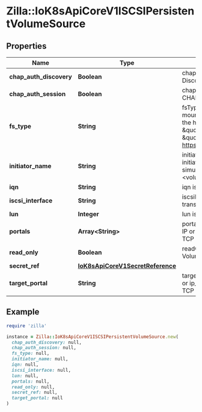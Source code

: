 # Zilla::IoK8sApiCoreV1ISCSIPersistentVolumeSource

## Properties

| Name | Type | Description | Notes |
| ---- | ---- | ----------- | ----- |
| **chap_auth_discovery** | **Boolean** | chapAuthDiscovery defines whether support iSCSI Discovery CHAP authentication | [optional] |
| **chap_auth_session** | **Boolean** | chapAuthSession defines whether support iSCSI Session CHAP authentication | [optional] |
| **fs_type** | **String** | fsType is the filesystem type of the volume that you want to mount. Tip: Ensure that the filesystem type is supported by the host operating system. Examples: \&quot;ext4\&quot;, \&quot;xfs\&quot;, \&quot;ntfs\&quot;. Implicitly inferred to be \&quot;ext4\&quot; if unspecified. More info: https://kubernetes.io/docs/concepts/storage/volumes#iscsi | [optional] |
| **initiator_name** | **String** | initiatorName is the custom iSCSI Initiator Name. If initiatorName is specified with iscsiInterface simultaneously, new iSCSI interface &lt;target portal&gt;:&lt;volume name&gt; will be created for the connection. | [optional] |
| **iqn** | **String** | iqn is Target iSCSI Qualified Name. |  |
| **iscsi_interface** | **String** | iscsiInterface is the interface Name that uses an iSCSI transport. Defaults to &#39;default&#39; (tcp). | [optional] |
| **lun** | **Integer** | lun is iSCSI Target Lun number. |  |
| **portals** | **Array&lt;String&gt;** | portals is the iSCSI Target Portal List. The Portal is either an IP or ip_addr:port if the port is other than default (typically TCP ports 860 and 3260). | [optional] |
| **read_only** | **Boolean** | readOnly here will force the ReadOnly setting in VolumeMounts. Defaults to false. | [optional] |
| **secret_ref** | [**IoK8sApiCoreV1SecretReference**](IoK8sApiCoreV1SecretReference.md) |  | [optional] |
| **target_portal** | **String** | targetPortal is iSCSI Target Portal. The Portal is either an IP or ip_addr:port if the port is other than default (typically TCP ports 860 and 3260). |  |

## Example

```ruby
require 'zilla'

instance = Zilla::IoK8sApiCoreV1ISCSIPersistentVolumeSource.new(
  chap_auth_discovery: null,
  chap_auth_session: null,
  fs_type: null,
  initiator_name: null,
  iqn: null,
  iscsi_interface: null,
  lun: null,
  portals: null,
  read_only: null,
  secret_ref: null,
  target_portal: null
)
```

